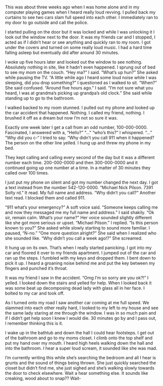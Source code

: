 This was about three weeks ago when I was home alone and in my computer playing games when I heard really loud revving. I pulled back my curtains to see two cars slam full speed into each other. I immediately ran to my door to go outside and call the police. 

I started pulling on the door but it was locked and while I was unlocking it I look out the window next to the door. It was my friends car and I stopped, I acted as if I didn’t hear or see anything and quickly ran to my room. I got under the covers and turned on some really loud music. I had a hard time falling asleep but eventually did after around 30 minutes. 

I woke up five hours later and looked out the window to see nothing. Absolutely nothing in site, like it hadn’t even happened. I sprung out of bed to see my mom on the couch. “Hey ma?” I said. “What’s up hun?” She asked while pausing the TV. “A little while ago I heard some loud noise while I was sleeping, did you drop something?” I questioned as I walked to sit. “When?” She said confused. “Around five hours ago.” I said. “I’m not sure what you heard, I was at grandma’s picking up grandpa’s old clock.” She said while standing up to go to the bathroom.

I walked backed to my room stunned. I pulled out my phone and looked up the car accident that happened. Nothing. I called my friend, nothing. I brushed it off as a dream but now I’m not so sure it was.

Exactly one week later I get a call from an odd number, 100-000-0000. Fascinated, I answered with a, “Hello?” “…” “who’s this?” I whispered. “…” “Why did you c-“ I tried to say. “Why didn’t you call 911 when it happened? The person on the other line yelled. I hung up and threw my phone in my bed.

They kept calling and calling every second of the day but it was a different number each time. 200-000-0000 and then 300-000-0000 and it continued going up one number at a time. In a matter of 30 minutes they called over 100 times. 

I just put my phone on silent and got my number changed the next day. I got a text instead from the number 542-120-0000. “Michael Nick Pilson. 7391 Solty rd.” It read. My full name and address. “Why didn’t you call?” Another text read. I blocked them and called 911.

“911 what’s your emergency?” A soft voice said. “Someone keeps calling me and now they messaged me my full name and address.” I said shakily. “Ok sir, remain calm. What’s your name?” Her voice sounded slightly different like she got more serious or upset. “Michael Pilson.” I replied. “Is this person known to you?” She asked while slowly starting to sound more familiar. I paused, “N-no.” “One more question alright?” She said when I realized who she sounded like. “Why didn’t you call a week ago!?” She screamed.

It hung up on its own. That’s when I really started panicking. I got into my car and floored it over to my friends apartment. I jumped out of the car and ran up the steps. I fumbled with my keys and dropped them. I bent down to pick it up. I heard a groaning noise behind me and put the key between my fingers and punched it’s throat.

It was my friend I saw in the accident. “Omg I’m so sorry are you ok?!” I yelled. I looked down the stairs and yelled for help. When I looked back it was some beat up decomposing dead lady with glass all in her face. I bolted to my car and took off.

As I turned onto my road I saw another car coming at me full speed. We slammed into each other really hard, I looked to my left to my house and see the same lady staring at me through the window. I was in so much pain and if I didn’t get help soon I knew I would die. 30 minutes go by and I pass out, I remember thinking this is it.

I wake up in the bathtub and down the hall I could hear footsteps. I get out of the bathroom and go to my moms closet. I climb onto the top shelf and put my hand over my mouth. I heard high heels walking down the hall and into the bathroom. I hear a super loud scream, it sounded like she was mad. 

I’m currently writing this while she’s searching the bedroom and all I hear is grunts and the sound of things being thrown. She just quickly searched the closet but didn’t find me, she just sighed and she’s walking slowly towards the door to check elsewhere. Wait a hear something else. It sounds like creaking, wood about to snap?? Wait-